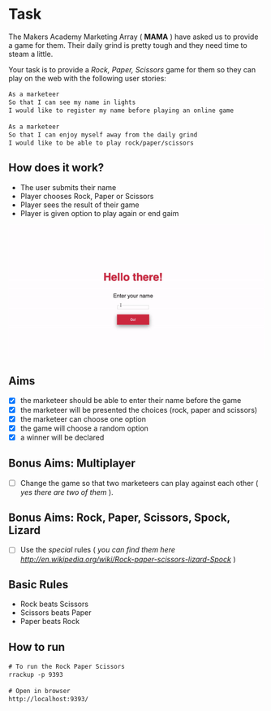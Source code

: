 # Task

The Makers Academy Marketing Array ( **MAMA** ) have asked us to provide a game for them. Their daily grind is pretty tough and they need time to steam a little.

Your task is to provide a _Rock, Paper, Scissors_ game for them so they can play on the web with the following user stories:

```
As a marketeer
So that I can see my name in lights
I would like to register my name before playing an online game

As a marketeer
So that I can enjoy myself away from the daily grind
I would like to be able to play rock/paper/scissors
```

## How does it work?
 - The user submits their name
 - Player chooses Rock, Paper or Scissors
 - Player sees the result of their game
 - Player is given option to play again or end gaim

![RPS](/supporting/RPS.gif) 

## Aims

- [X] the marketeer should be able to enter their name before the game
- [x] the marketeer will be presented the choices (rock, paper and scissors)
- [x] the marketeer can choose one option
- [x] the game will choose a random option
- [x] a winner will be declared

## Bonus Aims: Multiplayer

- [ ] Change the game so that two marketeers can play against each other ( _yes there are two of them_ ).

## Bonus Aims: Rock, Paper, Scissors, Spock, Lizard

- [ ] Use the _special_ rules ( _you can find them here http://en.wikipedia.org/wiki/Rock-paper-scissors-lizard-Spock_ )

## Basic Rules

- Rock beats Scissors
- Scissors beats Paper
- Paper beats Rock

## How to run ##

```shell
# To run the Rock Paper Scissors
rrackup -p 9393     

# Open in browser
http://localhost:9393/

```
